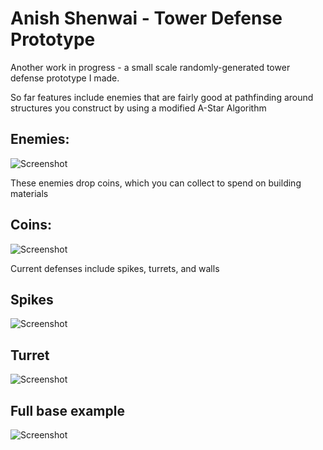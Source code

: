 # Anish Shenwai - Tower Defense Prototype

Another work in progress - a small scale randomly-generated tower defense prototype I made.

So far features include enemies that are fairly good at pathfinding around structures you construct by using a modified A-Star Algorithm

## Enemies:
![Screenshot](../master/Images/Enemies.png)

These enemies drop coins, which you can collect to spend on building materials
## Coins:
![Screenshot](../master/Images/coin.png)

Current defenses include spikes, turrets, and walls

## Spikes
![Screenshot](../master/Images/spikes.png)

## Turret
![Screenshot](../master/Images/turret.png)

## Full base example
![Screenshot](../master/Images/buildaBase.png)
